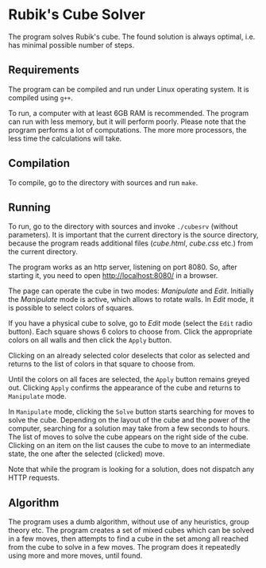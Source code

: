 # Rubik's Cube Solver

The program solves Rubik's cube. The found solution is always optimal,
i.e. has minimal possible number of steps.

## Requirements

The program can be compiled and run under Linux operating system. It is
compiled using `g++`.

To run, a computer with at least 6GB RAM is recommended.
The program can run with less memory, but it will perform poorly.
Please note that the program performs a lot of computations. The more
more processors, the less time the calculations will take.

## Compilation

To compile, go to the directory with sources and run `make`.

## Running

To run, go to the directory with sources and invoke `./cubesrv`
(without parameters). It is important that the current directory is
the source directory, because the program reads additional files
(_cube.html_, _cube.css_ etc.) from the current directory.

The program works as an http server, listening on port 8080. So,
after starting it, you need to open
[http://localhost:8080/](http://localhost:8080/) in a browser.

The page can operate the cube in two modes: _Manipulate_ and _Edit_.
Initially the _Manipulate_ mode is active, which allows to rotate walls.
In _Edit_ mode, it is possible to select colors of squares.

If you have a physical cube to solve, go to _Edit_ mode (select the
`Edit` radio button). Each square shows 6 colors to choose from.
Click the appropriate colors on all walls and then click the `Apply` button.

Clicking on an already selected color deselects that color as selected
and returns to the list of colors in that square to choose from.

Until the colors on all faces are selected, the `Apply` button remains
greyed out. Clicking `Apply` confirms the appearance of the cube and
returns to `Manipulate` mode.

In `Manipulate` mode, clicking the `Solve` button starts searching for
moves to solve the cube. Depending on the layout of the cube and the
power of the computer, searching for a solution may take from
a few seconds to hours. The list of moves to solve the cube appears on
the right side of the cube. Clicking on an item on the list causes the
cube to move to an intermediate state, the one after the selected
(clicked) move.

Note that while the program is looking for a solution, does not
dispatch any HTTP requests.

## Algorithm

The program uses a dumb algorithm, without use of any heuristics, group theory
etc.  The program creates a set of mixed cubes which can be solved in a few
moves, then attempts to find a cube in the set among all reached from the cube
to solve in a few moves. The program does it repeatedly using more and more
moves, until found.

